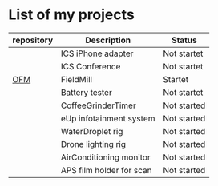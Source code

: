 # List of my projects

|repository |Description            |Status     |
|-----------|-----------------------|-----------|
|           |ICS iPhone adapter     |Not startet|
|           |ICS Conference         |Not startet|
| [OFM]     |FieldMill              |Startet    |
|           |Battery tester         |Not startet|
|           |CoffeeGrinderTimer     |Not started|
|           |eUp infotainment system|Not started|
|           |WaterDroplet rig       |Not started|
|           |Drone lighting rig     |Not started|
|           |AirConditioning monitor|Not started|
|           |APS film holder for scan |Not started|

[OFM]: https://github.com/arildj78/OpenFieldMill
